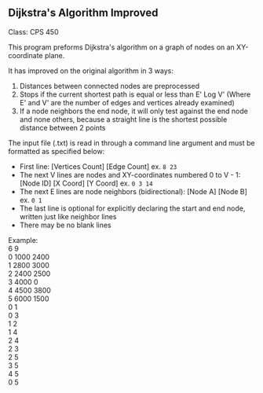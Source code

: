 Dijkstra's Algorithm Improved
---

Class: CPS 450

This program preforms Dijkstra's algorithm on a graph of nodes on an XY-coordinate plane.

It has improved on the original algorithm in 3 ways:
1. Distances between connected nodes are preprocessed
2. Stops if the current shortest path is equal or less than E' Log V' (Where E' and V' are the number of edges and vertices already examined)
3. If a node neighbors the end node, it will only test against the end node and none others, because a straight line is the shortest possible distance between 2 points

The input file (.txt) is read in through a command line argument and must be formatted as specified below:
* First line: [Vertices Count] [Edge Count] ex. `8 23`
* The next V lines are nodes and XY-coordinates numbered 0 to V - 1: [Node ID] [X Coord] [Y Coord] ex. `0 3 14`
* The next E lines are node neighbors (bidirectional): [Node A] [Node B] ex. `0 1`
* The last line is optional for explicitly declaring the start and end node, written just like neighbor lines
* There may be no blank lines

Example:\
6 9\
0  1000 2400\
1  2800 3000\
2  2400 2500\
3  4000    0\
4  4500 3800\
5  6000 1500\
0 1\
0 3\
1 2\
1 4\
2 4\
2 3\
2 5\
3 5\
4 5\
0 5